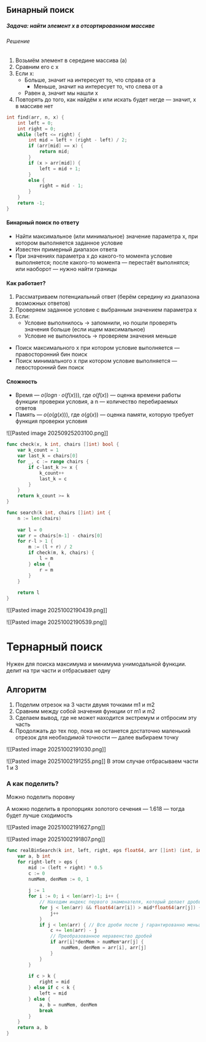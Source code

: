 ## Бинарный поиск

##### Задача: найти элемент x в отсортированном массиве
###### Решение

1. Возьмём элемент в середине массива (а)
2. Сравним его с x
3. Если x:
	- Больше, значит на интересует то, что справа от a
		- Меньше, значит на интересует то, что слева от a
	- Равен a, значит мы нашли x
4. Повторять до того, как найдём x или искать будет негде — значит, x в массиве нет

```c++
int find(arr, n, x) {
	int left = 0;
	int right = 0;
	while (left <= right) {
		int mid = left + (right - left) / 2;
		if (arr[mid] == x) {
			return mid;
		} 
		if (x > arr[mid]) {
			left = mid + 1;
		}
		else {
			right = mid - 1;
		}
	}
	return -1;
}
```
#### Бинарный поиск по ответу
- Найти максимальное (или минимальное) значение параметра x, при котором выполняется заданное условие 
- Известен примерный диапазон ответа
- При значениях параметра x до какого-то момента условие выполняется; после какого-то момента — перестаёт выполнятся; или наоборот — нужно найти границы
#### Как работает?
1. Рассматриваем потенциальный ответ (берём середину из диапазона возможных ответов)
2. Проверяем заданное условие с выбранным значением параметра x
3. Если:
	- Условие выполнилось -> запомнили, но пошли проверять значения больше (если ищем максимальное)
	- Условие не выполнилось -> проверяем значения меньше
- Поиск максимального x при котором условие выполняется — правосторонний бин поиск
- Поиск минимального x при котором условие выполняется — левосторонний бин поиск
#### Сложность
- Время — $o(log n ⋅ o(f(x)))$, где $o(f(x))$ — оценка времени работы функции проверки условия, а n — количество перебираемых ответов
- Память — $o(o(g(x)))$, где $o(g(x))$ — оценка памяти, которую требует функция проверки условия

![[Pasted image 20250925203100.png]]

```go 
func check(x, k int, chairs []int) bool {
	var k_count = 1
	var last_k = chairs[0]
	for _, c := range chairs {
		if c-last_k >= x {
			k_count++
			last_k = c
		}
	}
	return k_count >= k
}

func search(k int, chairs []int) int {
	n := len(chairs)
	
	var l = 0
	var r = chairs[n-1] - chairs[0]
	for r-l > 1 {
		m := (l + r) / 2
		if check(m, k, chairs) {
			l = m
		} else {
			r = m
		}
	}
	
	return l
}
```

![[Pasted image 20251002190439.png]]

![[Pasted image 20251002190539.png]]
# Тернарный поиск

Нужен для поиска максимума и минимума унимодальной функции. делит на три части и отбрасывает одну

## Алгоритм

1. Поделим отрезок на 3 части двумя точками m1 и m2
2. Сравним между собой значения функции от m1 и m2
3. Сделаем вывод, где не может находится экстремум и отбросим эту часть 
4. Продолжать до тех пор, пока не останется достаточно маленький отрезок для необходимой точности — далее выбираем точку

![[Pasted image 20251002191030.png]]

![[Pasted image 20251002191255.png]]
В этом случае отбрасываем части 1 и 3
### А как поделить?

Можно поделить поровну

А можно поделить в пропорциях золотого сечения — 1.618 — тогда будет лучше сходимость

![[Pasted image 20251002191627.png]]

![[Pasted image 20251002191807.png]]

```go 
func realBinSearch(k int, left, right, eps float64, arr []int) (int, int) {
	var a, b int
	for right-left > eps {
		mid := (left + right) * 0.5
		c := 0
		numMem, denMem := 0, 1
		
		j := 1
		for i := 0; i < len(arr)-1; i++ {
			// Находим индекс первого знаменателя, который делает дробь меньше mid
			for j < len(arr) && float64(arr[i]) > mid*float64(arr[j]) {
				j++
			}
			if j < len(arr) { // Все дроби после j гарантированно меньше mid
				c += len(arr) - j
				// Преобразованное неравенство дробей
				if arr[i]*denMem > numMem*arr[j] {
					numMem, denMem = arr[i], arr[j]
				}
			}
		}
		
		if c > k {
			right = mid
		} else if c < k {
			left = mid
		} else {
			a, b = numMem, denMem
			break
		}
	}
	return a, b
}
```